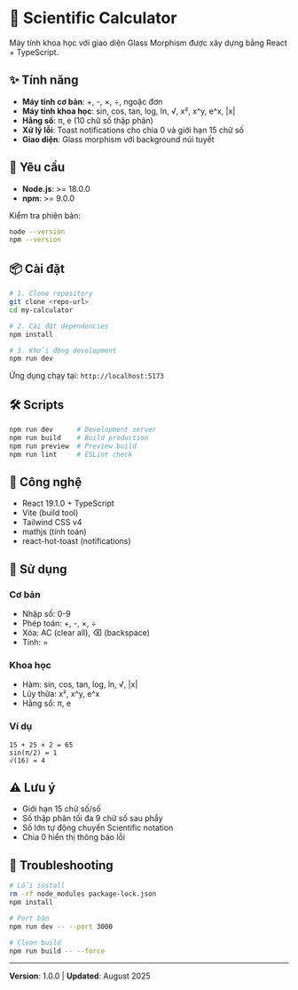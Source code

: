 # 🧮 Scientific Calculator

Máy tính khoa học với giao diện Glass Morphism được xây dựng bằng React + TypeScript.

## ✨ Tính năng

- **Máy tính cơ bản**: +, -, ×, ÷, ngoặc đơn
- **Máy tính khoa học**: sin, cos, tan, log, ln, √, x², x^y, e^x, |x|
- **Hằng số**: π, e (10 chữ số thập phân)
- **Xử lý lỗi**: Toast notifications cho chia 0 và giới hạn 15 chữ số
- **Giao diện**: Glass morphism với background núi tuyết

## 🚀 Yêu cầu

- **Node.js**: >= 18.0.0
- **npm**: >= 9.0.0

Kiểm tra phiên bản:
```bash
node --version
npm --version
```

## 📦 Cài đặt

```bash
# 1. Clone repository
git clone <repo-url>
cd my-calculator

# 2. Cài đặt dependencies
npm install

# 3. Khởi động development
npm run dev
```

Ứng dụng chạy tại: `http://localhost:5173`

## 🛠️ Scripts

```bash
npm run dev      # Development server
npm run build    # Build production
npm run preview  # Preview build
npm run lint     # ESLint check
```

## 🧰 Công nghệ

- React 19.1.0 + TypeScript
- Vite (build tool)
- Tailwind CSS v4
- mathjs (tính toán)
- react-hot-toast (notifications)

## 🎯 Sử dụng

### Cơ bản
- Nhập số: 0-9
- Phép toán: +, -, ×, ÷
- Xóa: AC (clear all), ⌫ (backspace)
- Tính: =

### Khoa học
- Hàm: sin, cos, tan, log, ln, √, |x|
- Lũy thừa: x², x^y, e^x
- Hằng số: π, e

### Ví dụ
```
15 + 25 × 2 = 65
sin(π/2) = 1
√(16) = 4
```

## ⚠️ Lưu ý

- Giới hạn 15 chữ số/số
- Số thập phân tối đa 9 chữ số sau phẩy
- Số lớn tự động chuyển Scientific notation
- Chia 0 hiển thị thông báo lỗi

## 🐛 Troubleshooting

```bash
# Lỗi install
rm -rf node_modules package-lock.json
npm install

# Port bận
npm run dev -- --port 3000

# Clean build
npm run build -- --force
```

---
**Version**: 1.0.0 | **Updated**: August 2025
